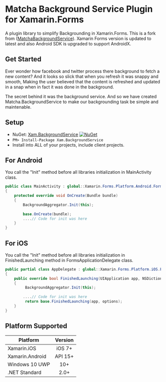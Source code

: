 # Matcha Background Service Plugin for Xamarin.Forms
A plugin library to simplify Backgrounding in Xamarin.Forms. 
This is a fork from ([MatchaBackgroundService](https://github.com/winstongubantes/MatchaBackgroundService)). Xamarin Forms version is updated to latest and also Android SDK is upgraded to support AndroidX.
 

## Get Started
 
Ever wonder how facebook and twitter process there background to fetch a new content? And it looks so slick that when you refresh it was snappy and smooth, Making the user believed that the content is refreshed and updated in a snap when in fact it was done in the background. 

The secret behind it was the background service. And so we have created Matcha.BackgroundService to make our backgrounding task be simple and maintenable.

## Setup

* NuGet: [Xam.BackgroundService](http://www.nuget.org/packages/Xam.BackgroundService) [![NuGet](https://img.shields.io/nuget/v/Xam.BackgroundService.svg?label=NuGet)](https://www.nuget.org/packages/Xam.BackgroundService/)
* `PM> Install-Package Xam.BackgroundService`
* Install into ALL of your projects, include client projects.
 
 ## For Android
You call the "Init" method before all libraries initialization in MainActivity class.

```csharp
public class MainActivity : global::Xamarin.Forms.Platform.Android.FormsAppCompatActivity
{
    protected override void OnCreate(Bundle bundle)
    {
        BackgroundAggregator.Init(this);
        
        base.OnCreate(bundle);
        ....// Code for init was here
    }
}
```
 
## For iOS
 
You call the "Init" method before all libraries initialization in FinishedLaunching method in FormsApplicationDelegate class.
 
```csharp
public partial class AppDelegate : global::Xamarin.Forms.Platform.iOS.FormsApplicationDelegate
{
    public override bool FinishedLaunching(UIApplication app, NSDictionary options)
    {
         BackgroundAggregator.Init(this);
         
        ....// Code for init was here
         return base.FinishedLaunching(app, options);
    }
}
```

## Platform Supported

|Platform|Version|
| ------------------- | :-----------: |
|Xamarin.iOS|iOS 7+|
|Xamarin.Android|API 15+|
|Windows 10 UWP|10+|
|.NET Standard|2.0+|

